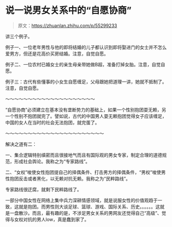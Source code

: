 # 说一说男女关系中的“自愿协商”

> 原文：<https://zhuanlan.zhihu.com/p/55299233>

讲三个例子。

例子一、一位老年男性与他的即将结婚的儿子都认识到即将娶进门的女士并不怎么爱男方，但还是花高价买房结婚。注意，自觉自愿。

例子二、一位农村已婚女士的亲生母亲带她做B超，准备打掉女胎。注意，自觉自愿。

例子三：古代有些懂事的小女生自愿缠足，父母跟她把道理一讲，她就不抵制了。注意，自觉自愿。

～～～～～～～～～～～～～～～～～～～～

“自愿协商”必须建立在基本没有垄断势力的基础上，如果一个性别抱团耍无赖，另一个性别不抱团就完了。譬如说，古代的中国男人耍无赖抱团觉得女子应该缠足，中国的女人在当时的社会无法抱团，就完蛋了。

～～～～～～～～～～～～～～～～～～～～～～

解决之道有二：

一、集合逻辑特别缜密而且很接地气而且有国际观的男女专家，制定合理的道德规范，形成社会舆论。我称之为“专家路线”。

二、“女权”唆使女性抱团提自己的择偶条件、打击男方的择偶条件，“男权”唆使男性抱团反击或者黑化，以无赖对抗无赖。我称之为“民粹路线”。

专家路线很迂腐，就剩下民粹路线了。

一部分中国女性在网络上集中兵力深耕情感领域，就是说服女性的价值观趋于一致，这就是抱团。而男性则大谈足球、篮球、游戏、国际关系、历史。。。。。。这就是一盘散沙。而且，最有趣的是，不涉足男女关系的男网友还觉得自己“高级”、觉得与女权对抗的男人low，真是蠢到家了。